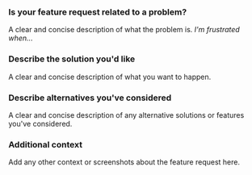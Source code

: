 ### Is your feature request related to a problem?

A clear and concise description of what the problem is. _I'm frustrated when..._

### Describe the solution you'd like

A clear and concise description of what you want to happen.

### Describe alternatives you've considered

A clear and concise description of any alternative solutions or features you've considered.

### Additional context

Add any other context or screenshots about the feature request here.
